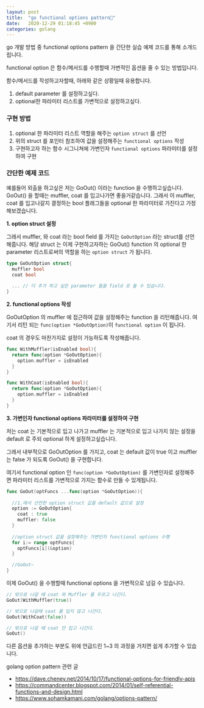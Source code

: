 ```yaml
---
layout: post
title:  "go functional options pattern🙂"
date:   2020-12-29 01:18:45 +0900
categories: golang
---
```


go 개발 방법 중 functional options pattern 을 간단한 실습 예제 코드를 통해 소개드립니다.

functional option 은 함수/메서드를 수행할때 가변적인 옵션을 줄 수 있는 방법입니다.

함수/메서드를 작성하고자할때, 아래와 같은 상황일때 유용합니다.

1. default parameter 를 설정하고싶다. 
2. optional한 파라미터 리스트를 가변적으로 설정하고싶다. 

### 구현 방법

1. optional 한 파라미터 리스트 역할을 해주는 `option struct` 를 선언
2. 위의 struct 를 포인터 참조하여 값을 설정해주는 `functional options` 작성
3. 구현하고자 하는 함수 시그니쳐에 가변인자 `functional options` 파라미터를 설정하여 구현


### 간단한 예제 코드

예를들어 외출을 하고싶은 저는 GoOut() 이라는 function 을 수행하고싶습니다. 
GoOut() 을 할때는 muffler, coat 를 입고나가면 좋을거같습니다. 그래서 이 muffler, coat 를 입고나갈지 결정하는 bool 플래그들을 optional 한 파라미터로 가진다고 가정해보겠습니다.

**1. option struct 설정**

그래서 muffler, 와 coat 라는 bool field 를 가지는 `GoOutOption` 라는 struct를 선언해줍니다. 해당 struct 는 이제 구현하고자하는 GoOut() function 의 optional 한 parameter 리스트로써의 역할을 하는 `option struct` 가 됩니다. 
```go
type GoOutOption struct{
  muffler bool
  coat bool
  
  ... // 더 추가 하고 싶은 parameter 들을 field 로 둘 수 있습니다.
}
```

**2. functional options 작성**

GoOutOption 의 muffler 에 접근하여 값을 설정해주는 function 을 리턴해줍니다. 여기서 리턴 되는 `func(option *GoOutOption)`이 `functional option` 이 됩니다. 

coat 의 경우도 마찬가지로 설정이 가능하도록 작성해줍니다.

```go
func WithMuffler(isEnabled bool){
  return func(option *GoOutOption){ 
    option.muffler = isEnabled
  }
}

func WithCoat(isEnabled bool){
  return func(option *GoOutOption){ 
    option.muffler = isEnabled
  }
}
```

**3. 가변인자 functional options 파라미터를 설정하여 구현**

저는 coat 는 기본적으로 입고 나가고 muffler 는 기본적으로 입고 나가지 않는 설정을 default 로 주되 optional 하게 설정하고싶습니다.

그래서 내부적으로 GoOutOption 를 가지고, coat 는 default 값이 true 이고 muffler 는 false 가 되도록 GoOut() 을 구현합니다.

여기서 functional option 인 `func(option *GoOutOption)` 를 가변인자로 설정해주면 파라미터 리스트를 가변적으로 가지는 함수로 만들 수 있게됩니다.

```go
func GoOut(optFuncs ...func(option *GoOutOption)){
  
  //1.에서 선언한 option struct 값을 default 값으로 설정
  option := GoOutOption{ 
    coat : true 
    muffler: false
  }
  
  //option struct 값을 설정해주는 가변인자 functional options 수행
  for i:= range optFuncs{
    optFuncs[i](&option) 
  }

  //GoOut~
}

```

이제 GoOut() 을 수행할때 functional options 을 가변적으로 넘길 수 있습니다. 

```go
// 밖으로 나갈 때 coat 와 Muffler 를 두르고 나간다.
GoOut(WithMuffler(true))

// 밖으로 나갈때 coat 를 입지 않고 나간다.
GoOut(WithCoat(false))

// 밖으로 나갈 때 coat 만 입고 나간다.
GoOut()

```
다른 옵션을 추가하는 부분도 위에 언급드린 1~3 의 과정을 거치면 쉽게 추가할 수 있습니다.

golang option pattern 관련 글
- https://dave.cheney.net/2014/10/17/functional-options-for-friendly-apis
- https://commandcenter.blogspot.com/2014/01/self-referential-functions-and-design.html
- https://www.sohamkamani.com/golang/options-pattern/

